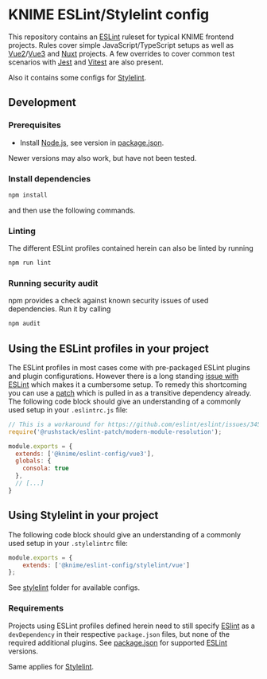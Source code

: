 # KNIME ESLint/Stylelint config

This repository contains an [ESLint] ruleset for typical KNIME frontend projects. Rules cover simple
JavaScript/TypeScript setups as well as [Vue2]/[Vue3] and [Nuxt] projects. A few overrides to cover common test
scenarios with [Jest] and [Vitest] are also present.

Also it contains some configs for [Stylelint].

## Development

### Prerequisites

* Install [Node.js][node], see version in [package.json](package.json).

Newer versions may also work, but have not been tested.

### Install dependencies

```sh
npm install
```

and then use the following commands.

### Linting

The different ESLint profiles contained herein can also be linted by running

```sh
npm run lint
```

### Running security audit

npm provides a check against known security issues of used dependencies. Run it by calling

```sh
npm audit
```

## Using the ESLint profiles in your project

The ESLint profiles in most cases come with pre-packaged ESLint plugins and plugin configurations. However there is a
long standing [issue with ESLint](https://github.com/eslint/eslint/issues/3458) which makes it a cumbersome setup.
To remedy this shortcoming you can use a [patch](https://www.npmjs.com/package/@rushstack/eslint-patch) which is pulled
in as a transitive dependency already. The following code block should give an understanding of a commonly used setup
in your `.eslintrc.js` file:

```js
// This is a workaround for https://github.com/eslint/eslint/issues/3458
require('@rushstack/eslint-patch/modern-module-resolution');

module.exports = {
  extends: ['@knime/eslint-config/vue3'],
  globals: {
    consola: true
  },
  // [...]
}
```


## Using Stylelint in your project

The following code block should give an understanding of a commonly used setup in your `.stylelintrc` file:

```js
module.exports = {
    extends: ['@knime/eslint-config/stylelint/vue']
};
```

See [stylelint](stylelint) folder for available configs.


### Requirements

Projects using ESLint profiles defined herein need to still specify [ESlint] as a `devDependency` in their respective `package.json` files, but none of the required additional plugins. See [package.json](package.json) for supported
[ESLint] versions.

Same applies for [Stylelint].

[node]: https://knime-com.atlassian.net/wiki/spaces/SPECS/pages/905281540/Node.js+Installation
[ESLint]: https://eslint.org/
[Stylelint]: https://stylelint.io/
[Vue2]: https://v2.vuejs.org/
[Vue3]: https://vuejs.org/
[Nuxt]: https://nuxtjs.org/
[Jest]: https://jestjs.io/en
[Vitest]: https://vitest.dev/